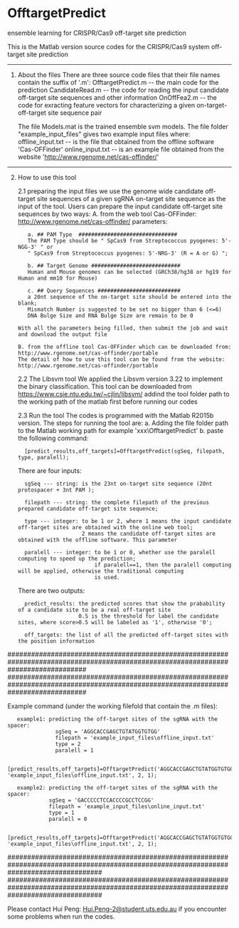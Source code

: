 # OfftargetPredict
ensemble learning for CRISPR/Cas9 off-target site prediction 

This is the Matlab version source codes for the CRISPR/Cas9 system off-target site prediction

*********************************************************************************************
1. About the files
   There are three source code files that their file names contain the suffix of '.m':
      OfftargetPredict.m -- the main code for the prediction
      CandidateRead.m -- the code for reading the input candidate off-target site sequences
                         and other information
      OnOffFea2.m -- the code for exracting feature vectors for characterizing a given on-target-
                     off-target site sequence pair
   
   The file Models.mat is the trained ensemble svm models.
   The file folder "example_input_files" gives two example input files where:
      offline_input.txt -- is the file that obtained from the offline software 'Cas-OFFinder'
      online_input.txt -- is an example file obtained from the website 'http://www.rgenome.net/cas-offinder/'

**********************************************************************************************
2. How to use this tool
   
    2.1 preparing the input files
       we use the genome wide candidate off-target site sequences of a given sgRNA on-target site sequence as
       the input of the tool. Users can prepare the input candidate off-target site sequences by two ways:
       A. from the web tool Cas-OFFinder: http://www.rgenome.net/cas-offinder/
          parameters: 

          a. ## PAM Type  ###############################
          The PAM Type should be " SpCas9 from Streptococcus pyogenes: 5'-NGG-3' " or 
          " SpCas9 from Streptococcus pyogenes: 5'-NRG-3' (R = A or G) ";
          
          b. ## Target Genome ############################
          Human and Mouse genomes can be selected (GRCh38/hg38 or hg19 for Human and mm10 for Mouse)
          
          c. ## Query Sequences ##########################
          a 20nt sequence of the on-target site should be entered into the blank;
          Mismatch Number is suggested to be set no bigger than 6 (<=6)
          DNA Bulge Size and RNA Bulge Size are remain to be 0
       
       With all the parameters being filled, then submit the job and wait and download the output file

       B. from the offline tool Cas-OFFinder which can be downloaded from: http://www.rgenome.net/cas-offinder/portable
       The detail of how to use this tool can be found from the website:  http://www.rgenome.net/cas-offinder/portable

   2.2 The Libsvm tool
       We applied the Libsvm version 3.22 to implement the binary classification.
       This tool can be downloaded from https://www.csie.ntu.edu.tw/~cjlin/libsvm/
       addind the tool folder path to the working path of the matlab first before running our codes

   2.3 Run the tool
      The codes is programmed with the Matlab R2015b version. The steps for running the tool are:
      a. Adding the file folder path to the Matlab working path for example 'xxx\OfftargetPredict\'
      b. paste the following command:
         
         [predict_results,off_targets]=OfftargetPredict(sgSeq, filepath, type, paralell);

      There are four inputs:
      
         sgSeq --- string: is the 23nt on-target site sequence (20nt protospacer + 3nt PAM );
         
         filepath --- string: the complete filepath of the previous prepared candidate off-target site sequence;
         
         type --- integer: to be 1 or 2, where 1 means the input candidate off-target sites are obtained with the online web tool;
                           2 means the candidate off-target sites are obtained with the offline software. This parameter
         
         paralell --- integer: to be 1 or 0, whether use the paralell computing to speed up the prediction;
                               if paralell==1, then the paralell computing will be applied, otherwise the traditional computing
                               is used.

      There are two outputs:
      
         predict_results: the predicted scores that show the prabability of a candidate site to be a real off-target site
                          0.5 is the threshold for label the candidate sites, where score>0.5 will be labeled as '1', otherwise '0';
                          
         off_targets: the list of all the predicted off-target sites with the position information

####################################################################################################################################
####################################################################################################################################

Example command (under the working filefold that contain the .m files):
    
       example1: predicting the off-target sites of the sgRNA with the spacer: 
                   sgSeq = 'AGGCACCGAGCTGTATGGTGTGG'
                   filepath = 'example_input_files\offline_input.txt'
                   type = 2
                   paralell = 1
                   
                   [predict_results,off_targets]=OfftargetPredict('AGGCACCGAGCTGTATGGTGTGG', 'example_input_files\offline_input.txt', 2, 1);

       example2: predicting the off-target sites of the sgRNA with the spacer:
                 sgSeq = 'GACCCCCTCCACCCCGCCTCCGG'
                 filepath = 'example_input_files\online_input.txt'
                 type = 1
                 paralell = 0
                   
                 [predict_results,off_targets]=OfftargetPredict('AGGCACCGAGCTGTATGGTGTGG', 'example_input_files\offline_input.txt', 2, 1);


########################################################################################################################################
########################################################################################################################################

Please contact Hui Peng: Hui.Peng-2@student.uts.edu.au if you encounter some problems when run the codes.

       
